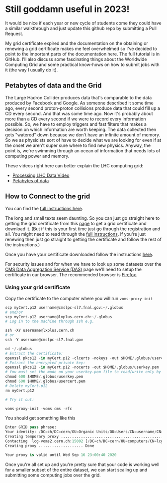 # Still goddamn useful in 2023!
It would be nice if each year or new cycle of students come they could have a similar walkthrough and just update this github repo by submitting a Pull Request.

My grid certificate expired and the documentation on the obtaining or renewing a grid certificate makes me feel overwhelmed so I've decided to point to the important parts of the documentation here. The full tutorial is in GitHub. I'll also discuss some fascinating things about the Worldwide Computing Grid and some practical know-hows on how to submit jobs with it (the way I usually do it).

## Petabytes of data and the Grid

The Large Hadron Collider produces data that's comparable to the data produced by Facebook and Google. As someone described it some time ago, every second proton-proton collisions produce data that could fill up a CD every second. And that was some time ago. Now it's probably about more than a CD every second if we were to record every information possible. So, we have to employ triggers and fast filters that makes a decision on which information are worth keeping. The data collected then gets "watered" down because we don't have an infinite amount of memory. So we as physicists sort of have to decide what we are looking for even if at the onset we aren't super sure where to find new physics. Anyway, the point is, we're swimming through an ocean of information that needs lots of computing power and memory.

These videos right here can better explain the LHC computing grid:

 - [Processing LHC Data Video](https://www.youtube.com/watch?v=jDC3-QSiLB4)
 - [Petabytes of data](https://www.youtube.com/watch?v=0mgXNgD3JFU)

## How to Connect to the grid

You can find the [full instructions here](https://twiki.cern.ch/twiki/bin/view/CMSPublic/WorkBookStartingGrid#ObtainingCert).

The long and small texts seem daunting. So you can just go straight here to getting the grid certificate from this [page](https://ca.cern.ch/ca/user/MyCertificates.aspx) to get a grid certificate and download it. (But if this is your first time just go through the registration and all. You might need to read through the [full instructions](https://twiki.cern.ch/twiki/bin/view/CMSPublic/WorkBookStartingGrid#ObtainingCert). If you're just renewing then just go straight to getting the certificate and follow the rest of the instructions.)

Once you have your certificate downloaded follow the instructions [here](https://ca.cern.ch/ca/Help/?kbid=024010).

For security issues and for when we have to look up some datasets over the [CMS Data Aggregation Service (DAS)](https://cmsweb.cern.ch/das/) page we'll need to setup the certificate in our browser. The recommended browser is [Firefox](https://ca.cern.ch/ca/Help/?kbid=040111
).

### Using your grid certificate
Copy the certificate to the computer where you will run `voms-proxy-init`

```python
scp myCert.p12 username@cmslpc-sl7.fnal.gov:~/.globus
# and/or
scp myCert.p12 username@lxplus.cern.ch:~/.globus
# Log in to the machine through ssh e.g.

ssh -XY username@lxplus.cern.ch
# or
ssh -Y username@cmslpc-sl7.fnal.gov

cd ~/.globus
# Extract the certificate:
openssl pkcs12 -in myCert.p12 -clcerts -nokeys -out $HOME/.globus/usercert.pem
# Extract the encrypted private key:
openssl pkcs12 -in myCert.p12 -nocerts -out $HOME/.globus/userkey.pem
# You must set the mode on your userkey.pem file to read/write only by the owner, otherwise voms-proxy-init will not use it:
chmod 600 $HOME/.globus/userkey.pem
chmod 600 $HOME/.globus/usercert.pem
# Delete myCert.p12
rm myCert.p12

# Try it out:

voms-proxy-init -voms cms -rfc
```

You should get something like this

```python
Enter GRID pass phrase:
Your identity: /DC=ch/DC=cern/OU=Organic Units/OU=Users/CN=username/CN=78323/CN=User Name Here
Creating temporary proxy ...................................................................... Done
Contacting  lcg-voms2.cern.ch:15002 [/DC=ch/DC=cern/OU=computers/CN=lcg-voms2.cern.ch] "cms" Done
Creating proxy .................... Done

Your proxy is valid until Wed Sep 16 23:00:40 2020
```

Once you're all set up and you're pretty sure that your code is working well for a smaller subset of the entire dataset, we can start scaling up and submitting some computing jobs over the grid.
